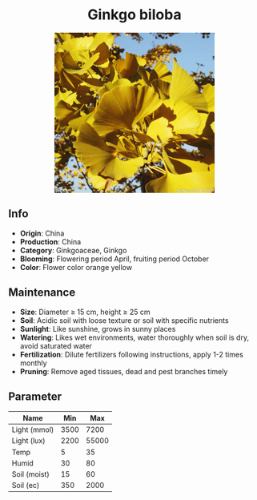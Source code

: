 <h1 align='center'>Ginkgo biloba</h1>
<p align="center">
    <img 
        align='center'
        width='320'
        src="../images/ginkgo biloba.png" 
        alt='Ginkgo biloba' />
</p>

## Info

 - **Origin**: China
 - **Production**: China
 - **Category**: Ginkgoaceae, Ginkgo
 - **Blooming**: Flowering period April, fruiting period October
 - **Color**: Flower color orange yellow

## Maintenance

 - **Size**: Diameter ≥ 15 cm, height ≥ 25 cm
 - **Soil**: Acidic soil with loose texture or soil with specific nutrients
 - **Sunlight**: Like sunshine, grows in sunny places
 - **Watering**: Likes wet environments, water thoroughly when soil is dry, avoid saturated water
 - **Fertilization**: Dilute fertilizers following instructions, apply 1-2 times monthly
 - **Pruning**: Remove aged tissues, dead and pest branches timely

## Parameter

| Name         | Min  | Max   |
|--------------|------|-------|
| Light (mmol) | 3500 | 7200  |
| Light (lux)  | 2200 | 55000 |
| Temp         | 5    | 35    |
| Humid        | 30   | 80    |
| Soil (moist) | 15   | 60    |
| Soil (ec)    | 350  | 2000  |